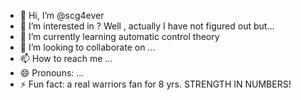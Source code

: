 - 👋 Hi, I’m @scg4ever
- 👀 I’m interested in ? Well , actually I have not figured out but...
- 🌱 I’m currently learning automatic control theory
- 💞️ I’m looking to collaborate on ...
- 📫 How to reach me ...
- 😄 Pronouns: ...
- ⚡ Fun fact: a real warriors fan for 8 yrs. STRENGTH IN NUMBERS!

<!---
scg4ever/scg4ever is a ✨ special ✨ repository because its `README.md` (this file) appears on your GitHub profile.
You can click the Preview link to take a look at your changes.
--->
